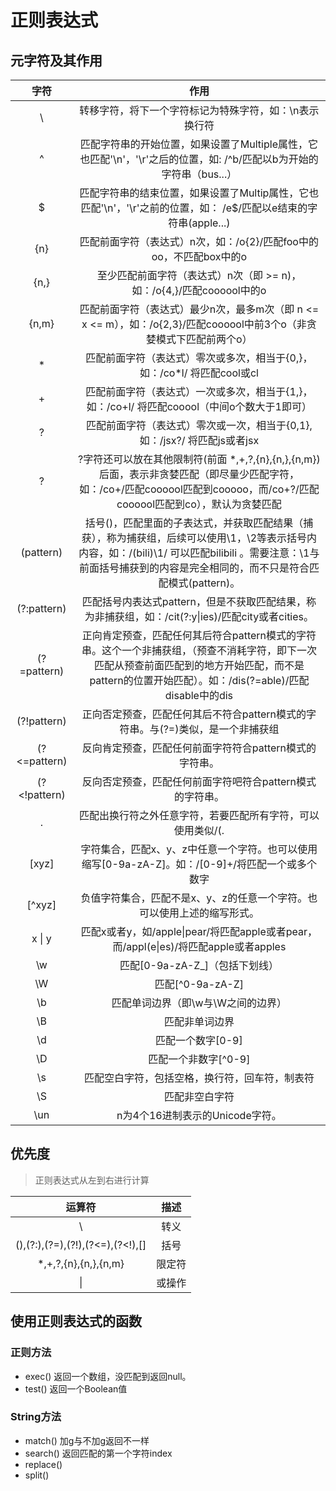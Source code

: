 # 正则表达式

## 元字符及其作用
字符 | 作用
:--: | :--:
\ | 转移字符，将下一个字符标记为特殊字符，如：\n表示换行符
^ | 匹配字符串的开始位置，如果设置了Multiple属性，它也匹配'\n'，'\r'之后的位置，如: /^b/匹配以b为开始的字符串（bus...）
$ | 匹配字符串的结束位置，如果设置了Multip属性，它也匹配'\n'，'\r'之前的位置，如： /e$/匹配以e结束的字符串(apple...)
{n} | 匹配前面字符（表达式）n次，如：/o{2}/匹配foo中的oo，不匹配box中的o
{n,} | 至少匹配前面字符（表达式）n次（即 >= n)，如：/o{4,}/匹配coooool中的o
{n,m} | 匹配前面字符（表达式）最少n次，最多m次（即 n <= x <= m），如：/o{2,3}/匹配coooool中前3个o（非贪婪模式下匹配前两个o）
* | 匹配前面字符（表达式）零次或多次，相当于{0,}，如：/co*l/ 将匹配cool或cl
+ | 匹配前面字符（表达式）一次或多次，相当于{1,}，如：/co+l/ 将匹配cooool（中间o个数大于1即可）
? | 匹配前面字符（表达式）零次或一次，相当于{0,1},如：/jsx?/ 将匹配js或者jsx
? | ?字符还可以放在其他限制符(前面 *,+,?,{n},{n,},{n,m})后面，表示非贪婪匹配（即尽量少匹配字符，如：/co+/匹配coooool匹配到cooooo，而/co+?/匹配coooool匹配到co），默认为贪婪匹配
(pattern) | 括号()，匹配里面的子表达式，并获取匹配结果（捕获），称为捕获组，后续可以使用\1，\2等表示括号内内容，如：/(bili)\1/ 可以匹配bilibili 。需要注意：\1与前面括号捕获到的内容是完全相同的，而不只是符合匹配模式(pattern)。
(?:pattern) | 匹配括号内表达式pattern，但是不获取匹配结果，称为非捕获组，如：/cit(?:y\|ies)/匹配city或者cities。
(?=pattern) | 正向肯定预查，匹配任何其后符合pattern模式的字符串。这个一个非捕获组，（预查不消耗字符，即下一次匹配从预查前面匹配到的地方开始匹配，而不是pattern的位置开始匹配）。如：/dis(?=able)/匹配disable中的dis
(?!pattern) | 正向否定预查，匹配任何其后不符合pattern模式的字符串。与(?=)类似，是一个非捕获组
(?<=pattern) | 反向肯定预查，匹配任何前面字符符合pattern模式的字符串。
(?<!pattern) | 反向否定预查，匹配任何前面字符吧符合pattern模式的字符串。
. | 匹配出换行符之外任意字符，若要匹配所有字符，可以使用类似/(.|\n|\r)/的形式
[xyz] | 字符集合，匹配x、y、z中任意一个字符。也可以使用缩写[0-9a-zA-Z]。如：/[0-9]+/将匹配一个或多个数字
[^xyz] | 负值字符集合，匹配不是x、y、z的任意一个字符。也可以使用上述的缩写形式。
x \| y | 匹配x或者y，如/apple\|pear/将匹配apple或者pear，而/appl(e\|es)/将匹配apple或者apples
\w | 匹配[0-9a-zA-Z_]（包括下划线）
\W | 匹配[^0-9a-zA-Z]
\b | 匹配单词边界（即\w与\W之间的边界）
\B | 匹配非单词边界
\d | 匹配一个数字[0-9]
\D | 匹配一个非数字[^0-9]
\s | 匹配空白字符，包括空格，换行符，回车符，制表符
\S | 匹配非空白字符
\un | n为4个16进制表示的Unicode字符。

## 优先度
> 正则表达式从左到右进行计算

运算符 | 描述
:---:| :---:
\ | 转义
(),(?:),(?=),(?!),(?<=),(?<!),[] | 括号
*,+,?,{n},{n,},{n,m} | 限定符
\| | 或操作

## 使用正则表达式的函数
### 正则方法
- exec() 返回一个数组，没匹配到返回null。
- test() 返回一个Boolean值

### String方法
- match() 加g与不加g返回不一样
- search()  返回匹配的第一个字符index
- replace() 
- split()